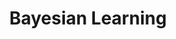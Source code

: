 ---
types: "word"

title: "Bayesian Learning"

categories: ['']

tags: ['Bayesian', 'Learning']

arabic: 'تعلم باييس الاحتمالي'

arexps: []

enwords: ['Bayesian Learning']

enexps: []

arlexicons: 'ع'

enlexicons: 'B'

authors: ['Ruqayya Roshdy']

translators: ['']

citations: 'العربية والذكاء الاصطناعي'

sources: 'مركز الملك عبدالله بن عبدالعزيز الدولي لخدمة اللغة العربية'

word: "true"

slug: ""
---